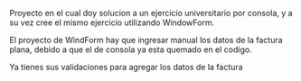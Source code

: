 Proyecto en el cual doy solucion a un ejercicio universitario por consola, y a su vez cree el mismo ejercicio utilizando WindowForm.

El proyecto de WindForm hay que ingresar manual los datos de la factura plana, debido a que el de consola ya esta quemado en el codigo.

Ya tienes sus validaciones para agregar los datos de la factura
